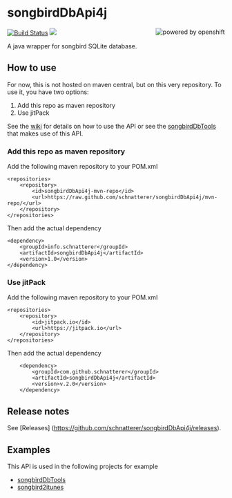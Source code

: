 # songbirdDbApi4j
[![Build Status](https://jenkins.schnatterer.info/job/songbirdDbApi4j/badge/icon)](https://jenkins.schnatterer.info/job/songbirdDbApi4j/)
[![](https://jitpack.io/v/schnatterer/songbirdDbApi4j.svg)](https://jitpack.io/#schnatterer/songbirdDbApi4j)
[<img alt="powered by openshift" align="right" src="https://www.openshift.com/images/logos/powered_by_openshift.png"/>](https://www.openshift.com/)
  
A java wrapper for songbird SQLite database.

## How to use
For now, this is not hosted on maven central, but on this very repository. To use it, you have two options:

1. Add this repo as maven repository
2. Use jitPack

See the [wiki](https://github.com/schnatterer/songbirdDbApi4j/wiki) for details on how to use the API or see the  [songbirdDbTools](https://github.com/schnatterer/songbirdDbTools) that makes use of this API.

### Add this repo as maven repository
Add the following maven repository to your POM.xml

    <repositories>
        <repository>
            <id>songbirdDbApi4j-mvn-repo</id>
            <url>https://raw.github.com/schnatterer/songbirdDbApi4j/mvn-repo/</url>
        </repository>
    </repositories>
Then add the actual dependency

    <dependency>
        <groupId>info.schnatterer</groupId>
        <artifactId>songbirdDbApi4j</artifactId>
        <version>1.0</version>
    </dependency>

### Use jitPack
Add the following maven repository to your POM.xml

    <repositories>
        <repository>
            <id>jitpack.io</id>
            <url>https://jitpack.io</url>
        </repository>
    </repositories>
Then add the actual dependency

        <dependency>
            <groupId>com.github.schnatterer</groupId>
            <artifactId>songbirdDbApi4j</artifactId>
            <version>v.2.0</version>
        </dependency>
    
## Release notes
See [Releases] (https://github.com/schnatterer/songbirdDbApi4j/releases).

## Examples

This API is used in the following projects for example
- [songbirdDbTools](https://github.com/schnatterer/songbirdDbTools)
- [songbird2itunes](https://github.com/schnatterer/songbird2itunes)
